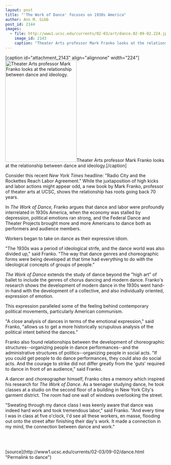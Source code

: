 ```yaml
---
layout: post
title: "'The Work of Dance' focuses on 1930s America"
author: Ann M. Gibb
post_id: 2144
images:
  - file: http://www1.ucsc.edu/currents/02-03/art/dance.02-09-02.224.jpg
    image_id: 2143
    caption: "Theater Arts professor Mark Franko looks at the relationship between dance and ideology."
---
```


[caption id="attachment_2143" align="alignnone" width="224"]<a href="http://localhost/mysite/wp-content/uploads/2002/09/dance.02-09-02.224.jpg"><img class="size-full wp-image-2143" src="http://localhost/mysite/wp-content/uploads/2002/09/dance.02-09-02.224.jpg" alt="Theater Arts professor Mark Franko looks at the relationship between dance and ideology." width="224" height="319" /></a>Theater Arts professor Mark Franko looks at the relationship between dance and ideology.[/caption]
<p>
  Consider this recent <i>New York Times</i> headline: "Radio City and the Rockettes Reach Labor Agreement." While the juxtaposition of high kicks and labor actions might appear odd, a new book by Mark Franko, professor of theater arts at UCSC, shows the relationship has roots going back 70 years.
</p>
<p>
  In <i>The Work of Dance,</i> Franko argues that dance and labor were profoundly interrelated in 1930s America, when the economy was stalled by depression, political emotions ran strong, and the Federal Dance and Theater Projects brought more and more Americans to dance both as performers and audience members.
</p>
<p>
  Workers began to take on dance as their expressive idiom.<br>
</p>
<p>
  "The 1930s was a period of ideological strife, and the dance world was also divided up," said Franko. "The way that dance genres and choreographic forms were being developed at that time had everything to do with the ideological concepts of groups of people."<br>
</p>
<p>
  <i>The Work of Dance</i> extends the study of dance beyond the "high art" of ballet to include the genres of chorus dancing and modern dance. Franko's research shows the development of modern dance in the 1930s went hand-in-hand with the development of a collective, and also individually oriented, expression of emotion.
</p>
<p>
  This expression paralleled some of the feeling behind contemporary political movements, particularly American communism.<br>
</p>
<p>
  "A close analysis of dances in terms of the emotional expression," said Franko, "allows us to get a more historically scrupulous analysis of the political intent behind the dances."<br>
</p>
<p>
  Franko also found relationships between the development of choreographic structures--organizing people in dance performances--and the administrative structures of politics--organizing people in social acts. "If you could get people to do dance performances, they could also do social acts. And the courage to strike did not differ greatly from the 'guts' required to dance in front of an audience," said Franko.<br>
</p>
<p>
  A dancer and choreographer himself, Franko cites a memory which inspired his research for <i>The Work of Dance.</i> As a teenager studying dance, he took classes at a studio on the second floor of a building in New York City's garment district. The room had one wall of windows overlooking the street.<br>
</p>
<p>
  "Sweating through my dance class I was keenly aware that dance was indeed hard work and took tremendous labor," said Franko. "And every time I was in class at five o'clock, I'd see all these workers, en masse, flooding out onto the street after finishing their day's work. It made a connection in my mind, the connection between dance and work."<br>
</p>
<p>
  <br>
  <br>

</p>
<p>

</p>
[source](http://www1.ucsc.edu/currents/02-03/09-02/dance.html "Permalink to dance")
